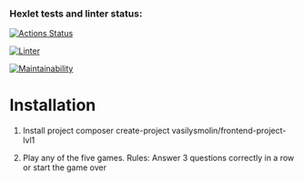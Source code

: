 ### Hexlet tests and linter status:
[![Actions Status](https://github.com/vasilysmolin/frontend-project-lvl1/workflows/hexlet-check/badge.svg)](https://github.com/vasilysmolin/frontend-project-lvl1/actions)

[![Linter](https://github.com/vasilysmolin/frontend-project-lvl1/workflows/linter/badge.svg)](https://github.com/vasilysmolin/frontend-project-lvl1/actions)

[![Maintainability](https://api.codeclimate.com/v1/badges/d68d41053f20815406c1/maintainability)](https://codeclimate.com/github/vasilysmolin/frontend-project-lvl1/maintainability)


# Installation

1. Install project composer create-project vasilysmolin/frontend-project-lvl1

2. Play any of the five games. Rules: Answer 3 questions correctly in a row or start the game over
